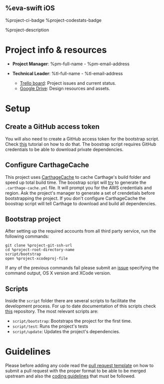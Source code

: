 %eva-swift iOS
----------------

%project-ci-badge
%project-codestats-badge

%project-description

# Project info & resources

* **Project Manager**: %pm-full-name - %pm-email-address
* **Technical Leader**: %tl-full-name - %tl-email-address

  * [Trello board](%project-trello-url): Project issues and current status.
  * [Google Drive](%project-google-drive-url): Design resources and assets.


# Setup

## Create a GitHub access token
You will also need to create a GitHub access token for the bootstrap script. Check [this](https://help.github.com/articles/creating-an-access-token-for-command-line-use/) tutorial on how to do that.
The boostrap script requires GitHub credentials to be able to download private dependencies.

## Configure CarthageCache

This project uses [CarthageCache](https://github.com/guidomb/carthage_cache) to cache Carthage's build folder and speed up total build time. The boostrap script will [try](https://github.com/guidomb/ios-scripts#carthage-cache) to generate the `.carthage-cache.yml` file. It will prompt you for the AWS credentials and region. Ask the project's manager to generate a set of crendetials before bootstrapping the project. If you don't configure CarthageCache the boostrap script will tell Carthage to download and build all dependencies.

## Bootstrap project

After setting up the required accounts from all third party service, run the following commands:

```
git clone %project-git-ssh-url
cd %project-root-directory-name
script/bootstrap
open %project-xcodeproj-file
```

If any of the previous commands fail please submit an [issue](%project-github-url/issues/new) specifying the command output, OS X version and XCode version.

## Scripts

Inside the `script` folder there are several scripts to facilitate the development process. For up to date documentation of this scripts check [this](http://github.com/guidomb/ios-scripts) repository. The most relevant scripts are:

  * `script/bootstrap`: Bootstraps the project for the first time.
  * `script/test`: Runs the project's tests
  * `script/update`: Updates the project's dependencies.

# Guidelines

Please before adding any code read the [pull request template](./pull_request_template.md) on how to submit a pull request with the proper format to be able to be merged upstream and also the [coding guidelines](https://github.com/Wolox/ios-style-guide) that must be followed.

